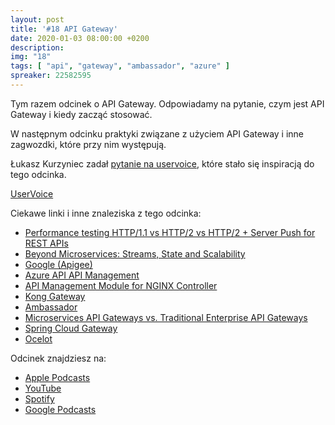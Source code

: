 ```yaml
---
layout: post
title: '#18 API Gateway'
date: 2020-01-03 08:00:00 +0200
description: 
img: "18"
tags: [ "api", "gateway", "ambassador", "azure" ] 
spreaker: 22582595
---
```

Tym razem odcinek o API Gateway. Odpowiadamy na pytanie, czym jest API Gateway i kiedy zacząć stosować.

W następnym odcinku praktyki związane z użyciem API Gateway i inne zagwozdki, które przy nim występują.

Łukasz Kurzyniec zadał [pytanie na uservoice](https://github.com/patoarchitekci/uservoice/issues/3), które stało się inspiracją do tego odcinka.

[UserVoice](https://github.com/patoarchitekci/uservoice/issues
)

Ciekawe linki i inne znaleziska z tego odcinka:

- [Performance testing HTTP/1.1 vs HTTP/2 vs HTTP/2 + Server Push for REST APIs](https://evertpot.com/h2-parallelism/)
- [Beyond Microservices: Streams, State and Scalability](https://www.infoq.com/presentations/microservices-streams-state-scalability)
- [Google (Apigee)](https://cloud.google.com/apigee/)
- [Azure API API Management](https://azure.microsoft.com/en-us/services/api-management/)
- [API Management Module for NGINX Controller](https://www.nginx.com/products/nginx-controller/api-management/)
- [Kong Gateway](https://konghq.com/kong/)
- [Ambassador](https://www.getambassador.io/)
- [Microservices API Gateways vs. Traditional Enterprise API Gateways](https://www.getambassador.io/about/microservices-api-gateways/)
- [Spring Cloud Gateway](https://spring.io/projects/spring-cloud-gateway)
- [Ocelot](https://github.com/ThreeMammals/Ocelot)

Odcinek znajdziesz na:

- [Apple Podcasts](https://podcasts.apple.com/pl/podcast/api-gateway/id1477067604?i=1000461449922&l=pl)
- [YouTube](https://www.youtube.com/watch?v=9O_2OacegD0)
- [Spotify](https://open.spotify.com/episode/0jzlOCph3ocgpZ8bouz6Hu)
- [Google Podcasts](https://podcasts.google.com/?feed=aHR0cHM6Ly9hbmNob3IuZm0vcy84NzIwMTBjL3BvZGNhc3QvcnNz&episode=MjFjMjdlYTgtODY4ZC00MWI5LThmODItMWZjZGY4YzQ1MWVj)

